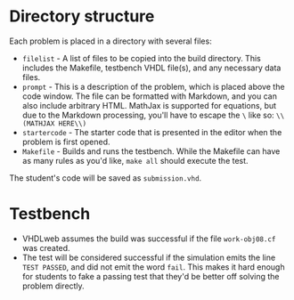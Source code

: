 # Directory structure
Each problem is placed in a directory with several files:
* `filelist` - A list of files to be copied into the build directory.  This includes the Makefile, testbench VHDL file(s), and any necessary data files.
* `prompt` - This is a description of the problem, which is placed above the code window.  The file can be formatted with Markdown, and you can also include arbitrary HTML.  MathJax is supported for equations, but due to the Markdown processing, you'll have to escape the `\` like so: `\\(MATHJAX HERE\\)`
* `startercode` - The starter code that is presented in the editor when the problem is first opened.
* `Makefile` - Builds and runs the testbench.  While the Makefile can have as many rules as you'd like, `make all` should execute the test.

The student's code will be saved as `submission.vhd`.

# Testbench
* VHDLweb assumes the build was successful if the file `work-obj08.cf` was created.
* The test will be considered successful if the simulation emits the line `TEST PASSED`, and did not emit the word `fail`.  This makes it hard enough for students to fake a passing test that they'd be better off solving the problem directly.


